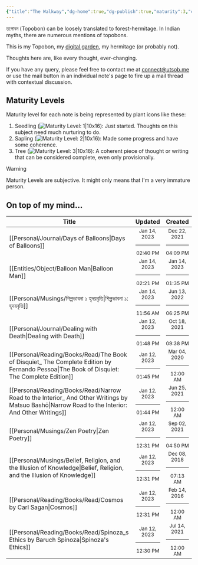 ```yaml
---
{"title":"The Walkway","dg-home":true,"dg-publish":true,"maturity":3,"created":"2023-01-02T21:30:15+06:00","updated":"2023-01-13T13:34:42+06:00","dg-metatags":{"description":"Utsob's Digital Garden","og:description":"Utsob's Digital Garden"},"permalink":"/the-walkway/","metatags":{"description":"Utsob's Digital Garden","og:description":"Utsob's Digital Garden"},"tags":["gardenEntry"],"dgPassFrontmatter":true}
---
```


তপোবন (Topobon) can be loosely translated to forest-hermitage. In Indian myths, there are numerous mentions of topobons.

This is my Topobon, my [digital garden](https://cagrimmett.com/notes/2020/11/08/what-are-digital-gardens/), my hermitage (or probably not).

Thoughts here are, like every thought, ever-changing.

If you have any query, please feel free to contact me at [connect@utsob.me](mailto:connect@utsob.me) or use the mail button in an individual note's page to fire up a mail thread with contextual discussion.

## Maturity Levels
Maturity level for each note is being represented by plant icons like these:
  1. Seedling (![Maturity Level: 1|10x16](https://topobon.utsob.me/img/tree-1.svg)): Just started. Thoughts on this subject need much nurturing to do.
  2. Sapling (![Maturity Level: 2|10x16](https://topobon.utsob.me/img/tree-2.svg)): Made some progress and have some coherence.
  3. Tree (![Maturity Level: 3|10x16](https://topobon.utsob.me/img/tree-3.svg)): A coherent piece of thought or writing that can be considered complete, even only provisionally.


> [!Warning] 
> Maturity Levels are subjective. It might only means that I'm a very immature person.


## On top of my mind…
| Title                                                                                                                                               | Updated                                                   | Created                                                   |
| --------------------------------------------------------------------------------------------------------------------------------------------------- | --------------------------------------------------------- | --------------------------------------------------------- |
| [[Personal/Journal/Days of Balloons\|Days of Balloons]]                                                                                          | <center><small>Jan 14, 2023<hr/>02:40 PM</small></center> | <center><small>Dec 22, 2021<hr/>04:09 PM</small></center> |
| [[Entities/Object/Balloon Man\|Balloon Man]]                                                                                                     | <center><small>Jan 14, 2023<hr/>02:21 PM</small></center> | <center><small>Jan 14, 2023<hr/>01:35 PM</small></center> |
| [[Personal/Musings/শিল্পভাবনা ১ হৃদয়বৃত্তি\|শিল্পভাবনা ১: হৃদয়বৃত্তি]]                                                                          | <center><small>Jan 14, 2023<hr/>11:56 AM</small></center> | <center><small>Jun 13, 2022<hr/>06:25 PM</small></center> |
| [[Personal/Journal/Dealing with Death\|Dealing with Death]]                                                                                      | <center><small>Jan 12, 2023<hr/>01:48 PM</small></center> | <center><small>Oct 18, 2021<hr/>09:38 PM</small></center> |
| [[Personal/Reading/Books/Read/The Book of Disquiet_ The Complete Edition by Fernando Pessoa\|The Book of Disquiet: The Complete Edition]]        | <center><small>Jan 12, 2023<hr/>01:45 PM</small></center> | <center><small>Mar 04, 2020<hr/>12:00 AM</small></center> |
| [[Personal/Reading/Books/Read/Narrow Road to the Interior_ And Other Writings by Matsuo Bashō\|Narrow Road to the Interior: And Other Writings]] | <center><small>Jan 12, 2023<hr/>01:44 PM</small></center> | <center><small>Jun 25, 2021<hr/>12:00 AM</small></center> |
| [[Personal/Musings/Zen Poetry\|Zen Poetry]]                                                                                                      | <center><small>Jan 12, 2023<hr/>12:31 PM</small></center> | <center><small>Sep 02, 2021<hr/>04:50 PM</small></center> |
| [[Personal/Musings/Belief, Religion, and the Illusion of Knowledge\|Belief, Religion, and the Illusion of Knowledge]]                            | <center><small>Jan 12, 2023<hr/>12:31 PM</small></center> | <center><small>Dec 08, 2018<hr/>07:13 AM</small></center> |
| [[Personal/Reading/Books/Read/Cosmos by Carl Sagan\|Cosmos]]                                                                                     | <center><small>Jan 12, 2023<hr/>12:31 PM</small></center> | <center><small>Feb 14, 2016<hr/>12:00 AM</small></center> |
| [[Personal/Reading/Books/Read/Spinoza_s Ethics by Baruch Spinoza\|Spinoza's Ethics]]                                                             | <center><small>Jan 12, 2023<hr/>12:30 PM</small></center> | <center><small>Jul 14, 2021<hr/>12:00 AM</small></center> |

